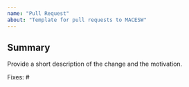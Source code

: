 ```yaml
---
name: "Pull Request"
about: "Template for pull requests to MACESW"
---
```


## Summary
Provide a short description of the change and the motivation.

Fixes: #
